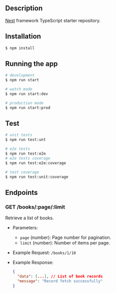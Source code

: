 
## Description

[Nest](https://github.com/nestjs/nest) framework TypeScript starter repository.

## Installation

```bash
$ npm install
```

## Running the app

```bash
# development
$ npm run start

# watch mode
$ npm run start:dev

# production mode
$ npm run start:prod
```

## Test

```bash
# unit tests
$ npm run test:unt

# e2e tests
$ npm run test:e2e 
# e2e tests coverage
$ npm run test:e2e:coverage

# test coverage
$ npm run test:unit:coverage
```

## Endpoints

### GET /books/:page/:limit

Retrieve a list of books.

- Parameters:
  - `page` (number): Page number for pagination.
  - `limit` (number): Number of items per page.

- Example Request: `/books/1/10`

- Example Response:
  ```json
  {
    "data": [...], // List of book records
    "message": "Record fetch successfully"
  }